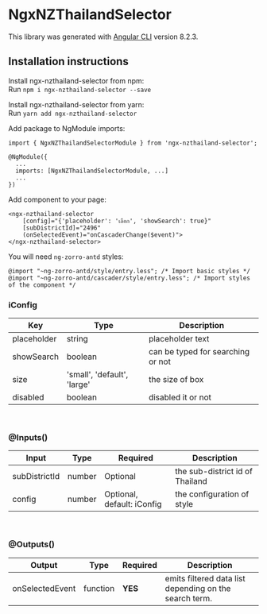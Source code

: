 # NgxNZThailandSelector

This library was generated with [Angular CLI](https://github.com/angular/angular-cli) version 8.2.3.

## Installation instructions

Install ngx-nzthailand-selector from npm: <br>
Run `npm i ngx-nzthailand-selector --save`

Install ngx-nzthailand-selector from yarn: <br>
Run `yarn add ngx-nzthailand-selector`


Add package to NgModule imports:

```
import { NgxNZThailandSelectorModule } from 'ngx-nzthailand-selector';

@NgModule({
  ...
  imports: [NgxNZThailandSelectorModule, ...]
  ...
})
```

Add component to your page:

```
<ngx-nzthailand-selector 
	[config]="{'placeholder': 'เลือก', 'showSearch': true}" 
	[subDistrictId]="2496" 
	(onSelectedEvent)="onCascaderChange($event)">
</ngx-nzthailand-selector>
```


You will need `ng-zorro-antd` styles:

```
@import "~ng-zorro-antd/style/entry.less"; /* Import basic styles */
@import "~ng-zorro-antd/cascader/style/entry.less"; /* Import styles of the component */
```

### iConfig 
| Key            | Type                        | Description                          |
| ---------------| --------------------------- | ------------------------------------ |
| placeholder 	 | string  					   | placeholder text 			          |
| showSearch 	 | boolean 					   | can be typed for searching or not    |
| size 	 		 | 'small', 'default', 'large' | the size of box 					  |
| disabled 	 	 | boolean  				   | disabled it or not 				  |

<br>

### @Inputs()

| Input            | Type    | Required                   | Description                      |
| ---------------- | ------- | -------------------------- | -------------------------------- |
| subDistrictId    | number  | Optional                   | the sub-district id of Thailand  |
| config	       | number  | Optional, default: iConfig | the configuration of style 	     |

<br>

### @Outputs()

| Output           | Type     | Required | Description                                            |
| ---------------- | -------- | -------- | ------------------------------------------------------ |
| onSelectedEvent  | function | **YES**  | emits filtered data list depending on the search term. |


